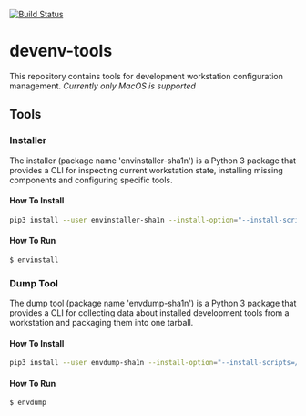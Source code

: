 [![Build Status](https://travis-ci.org/sha1n/devenv-tools.svg?branch=master)](https://travis-ci.org/sha1n/devenv-tools)

# devenv-tools
This repository contains tools for development workstation configuration management. *Currently only MacOS is supported*

## Tools

### Installer 
The installer (package name 'envinstaller-sha1n') is a Python 3 package that provides a CLI for inspecting current workstation 
state, installing missing components and configuring specific tools.

#### How To Install
```bash
pip3 install --user envinstaller-sha1n --install-option="--install-scripts=/usr/local/bin"
```

#### How To Run
```bash
$ envinstall
``` 

### Dump Tool 
The dump tool (package name 'envdump-sha1n') is a Python 3 package that provides a CLI for collecting data about installed
development tools from a workstation and packaging them into one tarball.

#### How To Install
```bash
pip3 install --user envdump-sha1n --install-option="--install-scripts=/usr/local/bin"
```

#### How To Run
```bash
$ envdump
``` 